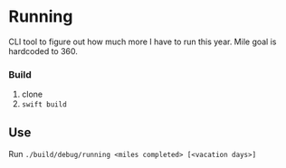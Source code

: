 # Running

CLI tool to figure out how much more I have to run this year.
Mile goal is hardcoded to 360.

### Build

1. clone
1. `swift build`

## Use

Run `./build/debug/running <miles completed> [<vacation days>]`
